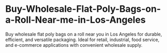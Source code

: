 # Buy-Wholesale-Flat-Poly-Bags-on-a-Roll-Near-me-in-Los-Angeles
Buy wholesale flat poly bags on a roll near you in Los Angeles for durable, efficient, and versatile packaging. Ideal for retail, industrial, food service, and e-commerce applications with convenient wholesale supply.
